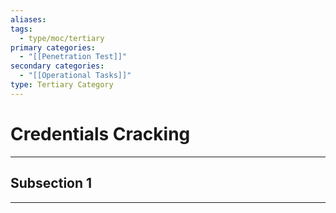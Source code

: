 ```yaml
---
aliases:
tags:
  - type/moc/tertiary
primary categories:
  - "[[Penetration Test]]"
secondary categories:
  - "[[Operational Tasks]]"
type: Tertiary Category
---
```

# Credentials Cracking

***

## Subsection 1


***
